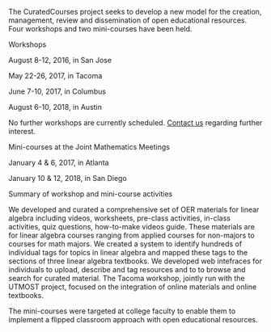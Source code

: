 The CuratedCourses project seeks to develop a new model for the creation, management, review and dissemination of open educational resources. Four workshops and two mini-courses have been held.

Workshops

  August 8-12, 2016, in San Jose
  
  May 22-26, 2017, in Tacoma
  
  June 7-10, 2017, in Columbus
  
  August 6-10, 2018, in Austin

  No further workshops are currently scheduled. [Contact us](https://curatedcourses.org/contact) regarding further interest. 

Mini-courses at the Joint Mathematics Meetings

  January 4 & 6, 2017, in Atlanta
  
  January 10 & 12, 2018, in San Diego

<!-- Add links to mini-course stuff -->
  
Summary of workshop and mini-course activities

We developed and curated a comprehensive set of OER materials for linear algebra including videos, worksheets, pre-class activities, in-class activities, quiz questions, how-to-make videos guide. These materials are for linear algebra courses ranging from applied courses for non-majors to courses for math majors. We created a system to identify hundreds of individual tags for topics in linear algebra and mapped these tags to the sections of three linear algebra textbooks. We developed web intefraces for individuals to upload, describe and tag resources and to to browse and search for curated material. The Tacoma workshop, jointly run with the UTMOST project, focused on the integration of online materials and online textbooks.

The mini-courses were targeted at college faculty to enable them to implement a flipped classroom approach with open educational resources. 
